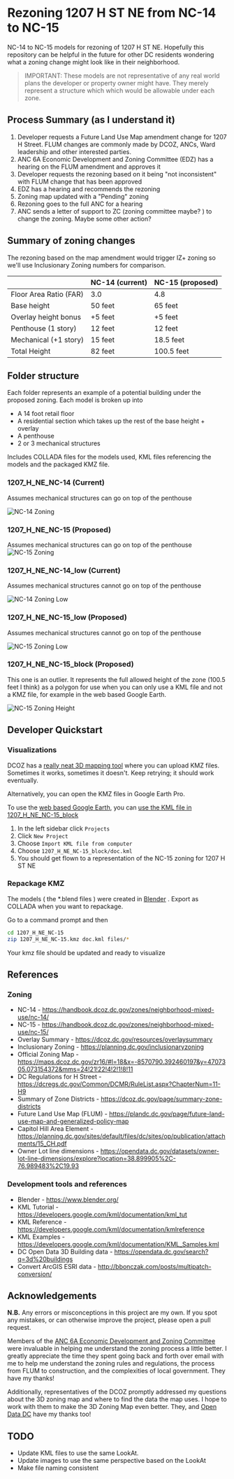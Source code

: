 # Rezoning 1207 H ST NE from NC-14 to NC-15
NC-14 to NC-15 models for rezoning of 1207 H ST NE.  Hopefully this repository can be helpful in the future for other DC residents wondering what a zoning change might look like in their neighborhood.

> IMPORTANT: These models are not representative of any real world plans the developer or property owner might have.  They merely represent a structure which which would be allowable under each zone.

## Process Summary (as I understand it)
1. Developer requests a Future Land Use Map amendment change for 1207 H Street.  FLUM changes are commonly made by DCOZ, ANCs, Ward leadership and other interested parties.
2. ANC 6A Economic Development and Zoning Committee (EDZ) has a hearing on the FLUM amendment and approves it
3. Developer requests the rezoning based on it being "not inconsistent" with FLUM change that has been approved
4. EDZ has a hearing and recommends the rezoning
5. Zoning map updated with a "Pending" zoning
6. Rezoning goes to the full ANC for a hearing
7. ANC sends a letter of support to ZC (zoning committee maybe? ) to change the zoning.  Maybe some other action?

## Summary of zoning changes
The rezoning based on the map amendment would trigger IZ+ zoning so we'll use Inclusionary Zoning numbers for comparison.

|                        | NC-14 (current) | NC-15 (proposed) |
| ---------------------- | --------------- | ---------------- |
| Floor Area Ratio (FAR) | 3.0             | 4.8              |
| Base height            | 50 feet         | 65 feet          |
| Overlay height bonus   | +5 feet         | +5 feet          | 
| Penthouse (1 story)    | 12 feet         | 12 feet          |
| Mechanical (+1 story)  | 15 feet         | 18.5 feet        |
| Total Height           | 82 feet         | 100.5 feet       |

## Folder structure
Each folder represents an example of a potential building under the proposed zoning. Each model is broken up into
- A 14 foot retail floor
- A residential section which takes up the rest of the base height + overlay
- A penthouse
- 2 or 3 mechanical structures

Includes COLLADA files for the models used, KML files referencing the models and the packaged KMZ file.
### 1207_H_NE_NC-14 (Current)
Assumes mechanical structures can go on top of the penthouse

![NC-14 Zoning](1207_H_NE_NC-14/1207_H_NC-14.png "Rendering of NC-14 Zoning")

### 1207_H_NE_NC-15 (Proposed)
Assumes mechanical structures can go on top of the penthouse
![NC-15 Zoning](1207_H_NE_NC-15/1207_H_NE_NC-15.png "Rendering of NC-15 Zoning")

### 1207_H_NE_NC-14_low (Current)
Assumes mechanical structures cannot go on top of the penthouse

![NC-14 Zoning Low](1207_H_NE_NC-14_low/1207_H_NE_NC-14_low.png "Rendering of NC-14 Zoning with low mechanical")

### 1207_H_NE_NC-15_low (Proposed)
Assumes mechanical structures cannot go on top of the penthouse

![NC-15 Zoning Low](1207_H_NE_NC-15_low/1207_H_NE_NC-15_low.png "Rendering of NC-15 Zoning with low mechanical")

### 1207_H_NE_NC-15_block (Proposed)
This one is an outlier.  It represents the full allowed height of the zone (100.5 feet I think) as a polygon for use when you can only use a KML file and not a KMZ file, for example in the web based Google Earth.

![NC-15 Zoning Height](1207_H_NE_NC-15_block/1207_H_ST_NE_NC-15_zone.png "Rendering of NC-15 Zoning full height")

## Developer Quickstart
### Visualizations
DCOZ has a [really neat 3D mapping tool](https://maps.dcoz.dc.gov/3D/) where you can upload KMZ files.  Sometimes it works, sometimes it doesn't.  Keep retrying; it should work eventually.

Alternatively, you can open the KMZ files in Google Earth Pro.

To use the [web based Google Earth](https://earth.google.com), you can [use the KML file in 1207_H_NE_NC-15_block](1207_H_NE_NC-15_block/doc.kml)
1. In the left sidebar click `Projects`
2. Click `New Project`
3. Choose `Import KML file from computer`
4. Choose `1207_H_NE_NC-15_block/doc.kml`
5. You should get flown to a representation of the NC-15 zoning for 1207 H ST NE

### Repackage KMZ
The models ( the *.blend files ) were created in [Blender](https://www.blender.org/) . Export as COLLADA when you want to repackage.

Go to a command prompt and then
```sh
cd 1207_H_NE_NC-15
zip 1207_H_NE_NC-15.kmz doc.kml files/*
```

Your kmz file should be updated and ready to visualize

## References
### Zoning
* NC-14 - https://handbook.dcoz.dc.gov/zones/neighborhood-mixed-use/nc-14/
* NC-15 - https://handbook.dcoz.dc.gov/zones/neighborhood-mixed-use/nc-15/
* Overlay Summary - https://dcoz.dc.gov/resources/overlaysummary
* Inclusionary Zoning - https://planning.dc.gov/inclusionaryzoning
* Official Zoning Map - https://maps.dcoz.dc.gov/zr16/#l=18&x=-8570790.392460197&y=4707305.073154372&mms=24!21!22!4!2!1!8!11
* DC Regulations for H Street - https://dcregs.dc.gov/Common/DCMR/RuleList.aspx?ChapterNum=11-H9
* Summary of Zone Districts - https://dcoz.dc.gov/page/summary-zone-districts
* Future Land Use Map (FLUM) - https://plandc.dc.gov/page/future-land-use-map-and-generalized-policy-map
* Capitol Hill Area Element - https://planning.dc.gov/sites/default/files/dc/sites/op/publication/attachments/15_CH.pdf
* Owner Lot line dimensions - https://opendata.dc.gov/datasets/owner-lot-line-dimensions/explore?location=38.899905%2C-76.989483%2C19.93

### Development tools and references
* Blender - https://www.blender.org/
* KML Tutorial - https://developers.google.com/kml/documentation/kml_tut
* KML Reference - https://developers.google.com/kml/documentation/kmlreference
* KML Examples - https://developers.google.com/kml/documentation/KML_Samples.kml
* DC Open Data 3D Building data - https://opendata.dc.gov/search?q=3d%20buildings
* Convert ArcGIS ESRI data - http://bbonczak.com/posts/multipatch-conversion/

## Acknowledgements
__N.B.__ Any errors or misconceptions in this project are my own. If you spot any mistakes, or can otherwise improve the project, please open a pull request.

Members of the [ANC 6A Economic Development and Zoning Committee](https://anc6a.org/committees/) were invaluable in helping me understand the zoning process a little better. I greatly appreciate the time they spent going back and forth over email with me to help me understand the zoning rules and regulations, the process from FLUM to construction, and the complexities of local government. They have my thanks!

Additionally, representatives of the DCOZ promptly addressed my questions about the 3D zoning map and where to find the data the map uses. I hope to work with them to make the 3D Zoning Map even better. They, and [Open Data  DC](https://opendata.dc.gov/) have my thanks too!

## TODO
- Update KML files to use the same LookAt.  
- Update images to use the same perspective based on the LookAt
- Make file naming consistent

